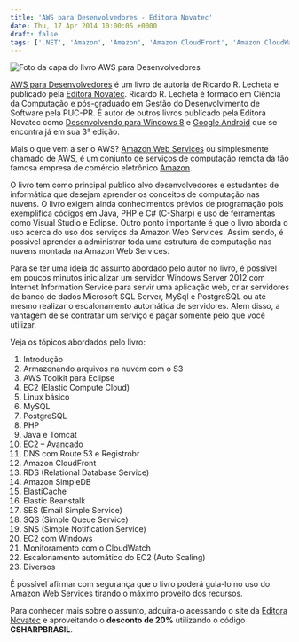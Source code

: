 ```yaml
---
title: 'AWS para Desenvolvedores - Editora Novatec'
date: Thu, 17 Apr 2014 10:00:05 +0000
draft: false
tags: ['.NET', 'Amazon', 'Amazon', 'Amazon CloudFront', 'Amazon CloudWatch', 'Amazon EC2', 'Amazon Route 53', 'Amazon S3', 'Amazon SES', 'Amazon SimpleDB', 'Amazon SNS', 'Amazon SQS', 'API', 'AWS', 'AWS', 'Dicas', 'Elastic Beanstalk', 'Elastic Load Balancing', 'iOS', 'Java', 'JavaScript', 'livros', 'Livros', 'Novatec Editora', 'PHP', 'Powershell', 'powershell', 'Python', 'Resenhas', 'Ricardo R. Lecheta', 'Ruby', 'SDK', 'Toolkit Eclipse', 'Toolkit Visual Studio', 'Windows PowerShell']
---
```


![Foto da capa do livro AWS para Desenvolvedores](https://raphaelcardoso.com.br/wp-content/uploads/2014/04/aws_para_desenvolvedores.jpg)

[AWS para Desenvolvedores](http://www.novatec.com.br/livros/aws-desenvolvedores/) é um livro de autoria de Ricardo R. Lecheta e publicado pela [Editora Novatec](http://www.novatec.com.br). Ricardo R. Lecheta é formado em Ciência da Computação e pós-graduado em Gestão do Desenvolvimento de Software pela PUC-PR. É autor de outros livros publicado pela Editora Novatec como [Desenvolvendo para Windows 8](http://www.novatec.com.br/livros/windows-8) e [Google Android](https://novatec.com.br/livros/google-android-3ed/) que se encontra já em sua 3ª edição.

Mais o que vem a ser o AWS? [Amazon Web Services](http://aws.amazon.com/) ou simplesmente chamado de AWS, é um conjunto de serviços de computação remota da tão famosa empresa de comércio eletrônico [Amazon](http://www.amazon.com/).

O livro tem como principal publico alvo desenvolvedores e estudantes de informática que desejam aprender os conceitos de computação nas nuvens. O livro exigem ainda conhecimentos prévios de programação pois exemplifica códigos em Java, PHP e C# (C-Sharp) e uso de ferramentas como Visual Studio e Eclipse. Outro ponto importante é que o livro aborda o uso acerca do uso dos serviços da Amazon Web Services. Assim sendo, é possivel aprender a administrar toda uma estrutura de computação nas nuvens montada na Amazon Web Services.

Para se ter uma ideia do assunto abordado pelo autor no livro, é possível em poucos minutos inicializar um servidor Windows Server 2012 com Internet Information Service para servir uma aplicação web, criar servidores de banco de dados Microsoft SQL Server, MySql e PostgreSQL ou até mesmo realizar o escalonamento automática de servidores. Alem disso, a vantagem de se contratar um serviço e pagar somente pelo que você utilizar.

Veja os tópicos abordados pelo livro:

1.  Introdução
2.  Armazenando arquivos na nuvem com o S3
3.  AWS Toolkit para Eclipse
4.  EC2 (Elastic Compute Cloud)
5.  Linux básico
6.  MySQL
7.  PostgreSQL
8.  PHP
9.  Java e Tomcat
10.  EC2 – Avançado
11.  DNS com Route 53 e Registrobr
12.  Amazon CloudFront
13.  RDS (Relational Database Service)
14.  Amazon SimpleDB
15.  ElastiCache
16.  Elastic Beanstalk
17.  SES (Email Simple Service)
18.  SQS (Simple Queue Service)
19.  SNS (Simple Notification Service)
20.  EC2 com Windows
21.  Monitoramento com o CloudWatch
22.  Escalonamento automático do EC2 (Auto Scaling)
23.  Diversos

É possível afirmar com segurança que o livro poderá guia-lo no uso do Amazon Web Services tirando o máximo proveito dos recursos.

Para conhecer mais sobre o assunto, adquira-o acessando o site da [Editora Novatec](http://www.novatec.com.br/livros/aws-desenvolvedores/) e aproveitando o **desconto de 20%** utilizando o código **CSHARPBRASIL**.